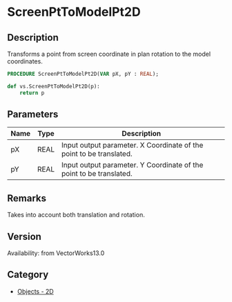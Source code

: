# ScreenPtToModelPt2D

## Description
Transforms a point from screen coordinate in plan rotation to the model coordinates.

```pascal
PROCEDURE ScreenPtToModelPt2D(VAR pX, pY : REAL);
```

```python
def vs.ScreenPtToModelPt2D(p):
    return p
```

## Parameters
|Name|Type|Description|
|---|---|---|
|pX|REAL|Input output parameter. X Coordinate of the point to be translated.|
|pY|REAL|Input output parameter. Y Coordinate of the point to be translated.|

## Remarks
Takes into account both translation and rotation.

## Version
Availability: from VectorWorks13.0

## Category
* [Objects - 2D](../Categories/Objects%20-%202D.md)
